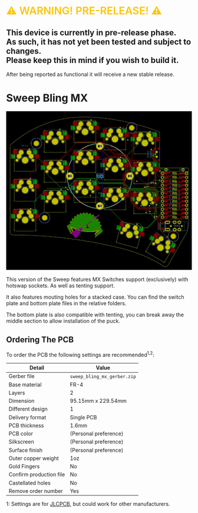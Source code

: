 # <span style="color: #FFC400; font-weight: 600"> ⚠ WARNING! PRE-RELEASE!  ⚠</span>
## This device is currently in pre-release phase. <br> As such, it has not yet been tested and subject to changes. <br> Please keep this in mind if you wish to build it.

After being reported as functional it will receive a new stable release.

# Sweep Bling MX
![](/gallery/sweep-bling-mx.jpg)

This version of the Sweep features MX Switches support (exclusively) with hotswap sockets. As well as tenting support.

It also features mouting holes for a stacked case. You can find the switch plate and bottom plate files in the relative folders.

The bottom plate is also compatible with tenting, you can break away the middle section to allow installation of the puck.

## Ordering The PCB

To order the PCB the following settings are recommended<sup>1,2</sup>: 

|Detail|Value|
|---|---|
|Gerber file|`sweep_bling_mx_gerber.zip`|
|Base material|FR-4|
|Layers|2|
|Dimension|95.15mm x 229.54mm|
|Different design|1|
|Delivery format|Single PCB|
|PCB thickness|1.6mm|
|PCB color|(Personal preference)|
|Silkscreen|(Personal preference)|
|Surface finish|(Personal preference)|
|Outer copper weight|1oz|
|Gold Fingers|No|
|Confirm production file|No|
|Castellated holes|No|
|Remove order number|Yes|

1: Settings are for [JLCPCB](https://jlcpcb.com/), but could work for other manufacturers.
